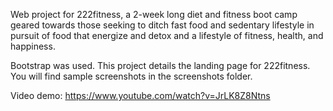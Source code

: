 Web project for 222fitness, a 2-week long diet and fitness boot camp geared towards those seeking to ditch fast food and sedentary
lifestyle in pursuit of food that energize and detox and a lifestyle of fitness, health, and happiness.

Bootstrap was used. This project details the landing page for 222fitness. 
You will find sample screenshots in the screenshots folder.

Video demo: https://www.youtube.com/watch?v=JrLK8Z8Ntns
